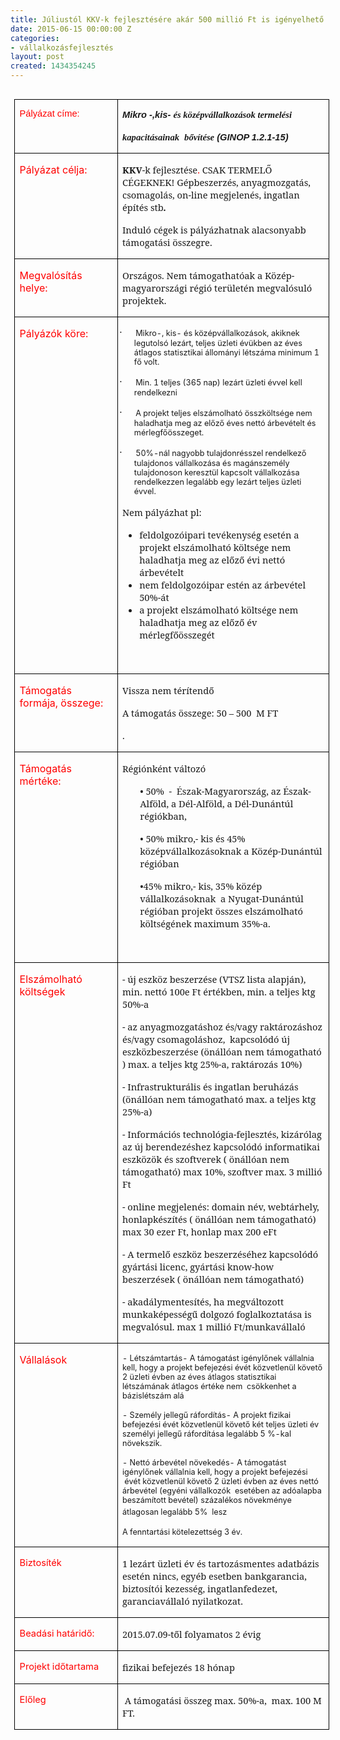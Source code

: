 ```yaml
---
title: Júliustól KKV-k fejlesztésére akár 500 millió Ft is igényelhető!
date: 2015-06-15 00:00:00 Z
categories:
- vállalkozásfejlesztés
layout: post
created: 1434354245
---
```


<table class="MsoNormalTable" style="border-collapse: collapse; mso-table-layout-alt: fixed; mso-table-lspace: 7.05pt; margin-left: 4.8pt; mso-table-rspace: 7.05pt; margin-right: 4.8pt; mso-table-anchor-vertical: page; mso-table-anchor-horizontal: margin; mso-table-left: left; mso-table-top: 70.9pt; mso-padding-alt: 0cm 5.4pt 0cm 5.4pt;" border="0" cellspacing="0" cellpadding="0" align="left"><tbody><tr><td style="width: 140.4pt; border: solid black 1.0pt; border-right: none; mso-border-top-alt: solid black .5pt; mso-border-left-alt: solid black .5pt; mso-border-bottom-alt: solid black .5pt; padding: 0cm 5.4pt 0cm 5.4pt;" valign="top" width="187"><p class="MsoNormal" style="margin-top: 10.0pt; text-align: justify; line-height: 130%; layout-grid-mode: char; mso-element: frame; mso-element-frame-hspace: 7.05pt; mso-element-wrap: around; mso-element-anchor-vertical: page; mso-element-anchor-horizontal: margin; mso-element-top: 70.9pt; mso-height-rule: exactly;"><span style="font-size: 11.0pt; line-height: 130%; font-family: 'Arial','sans-serif'; color: red;">Pályázat címe:</span></p></td><td style="width: 320.7pt; border: solid black 1.0pt; mso-border-alt: solid black .5pt; padding: 0cm 5.4pt 0cm 5.4pt;" valign="top" width="428"><p class="MsoNormal"><strong><em><span style="font-size: 11.0pt; font-family: 'Arial','sans-serif'; mso-fareast-language: HU;">Mikro -,kis- </span></em></strong><strong><em><span style="font-size: 11.0pt; font-family: 'Arial\,BoldItalic'; mso-bidi-font-family: 'Arial\,BoldItalic'; mso-fareast-language: HU;">és középvállalkozások termelési </span></em></strong></p><p class="MsoNormal" style="text-align: justify; layout-grid-mode: char; mso-element: frame; mso-element-frame-hspace: 7.05pt; mso-element-wrap: around; mso-element-anchor-vertical: page; mso-element-anchor-horizontal: margin; mso-element-top: 70.9pt; mso-height-rule: exactly;"><strong><em><span style="font-size: 11.0pt; font-family: 'Arial\,BoldItalic'; mso-bidi-font-family: 'Arial\,BoldItalic'; mso-fareast-language: HU;">kapacitásainak </span></em></strong>&nbsp;<strong><em><span style="font-size: 11.0pt; font-family: 'Arial\,BoldItalic'; mso-bidi-font-family: 'Arial\,BoldItalic'; mso-fareast-language: HU;">bővítése</span></em></strong><strong><em><span style="font-size: 11.0pt; font-family: 'Arial','sans-serif'; mso-fareast-language: HU;"> (GINOP 1.2.1-15)</span></em></strong><span style="font-family: 'Arial','sans-serif'; mso-bidi-font-weight: bold;"></span></p></td></tr><tr><td style="width: 140.4pt; border-top: none; border-left: solid black 1.0pt; border-bottom: solid black 1.0pt; border-right: none; mso-border-top-alt: solid black .5pt; mso-border-left-alt: solid black .5pt; mso-border-bottom-alt: solid black .5pt; padding: 0cm 5.4pt 0cm 5.4pt;" valign="top" width="187"><p class="MsoNormal"><span class="field-content"><span style="color: red;">Pályázat célja:</span> </span></p></td><td style="width: 320.7pt; border: solid black 1.0pt; border-top: none; mso-border-top-alt: solid black .5pt; mso-border-alt: solid black .5pt; padding: 0cm 5.4pt 0cm 5.4pt;" valign="top" width="428"><p><strong><span style="font-size: 11.0pt; font-family: 'Cambria','serif';">KKV</span></strong><span style="font-size: 11.0pt; font-family: 'Cambria','serif';">-k fejlesztése<span style="color: red;">. </span>CSAK TERMELŐ CÉGEKNEK! Gépbeszerzés, anyagmozgatás, csomagolás, on-line megjelenés, ingatlan építés stb</span><strong><em><span style="font-size: 11.0pt; font-family: 'Cambria','serif'; mso-bidi-font-family: 'Arial\,BoldItalic';">. </span></em></strong><span style="font-size: 11.0pt; font-family: 'Cambria','serif';">&nbsp;</span></p><p><span style="font-size: 11.0pt; font-family: 'Cambria','serif';">Induló cégek is pályázhatnak alacsonyabb támogatási összegre.</span><span style="font-size: 11.0pt; font-family: 'Cambria','serif'; mso-bidi-font-family: Verdana;"></span></p></td></tr><tr><td style="width: 140.4pt; border-top: none; border-left: solid black 1.0pt; border-bottom: solid black 1.0pt; border-right: none; mso-border-top-alt: solid black .5pt; mso-border-left-alt: solid black .5pt; mso-border-bottom-alt: solid black .5pt; padding: 0cm 5.4pt 0cm 5.4pt;" valign="top" width="187"><p class="MsoNormal"><span class="views-field-field-regiok-value"><span style="color: red;">Megvalósítás helye:&nbsp; </span></span></p></td><td style="width: 320.7pt; border: solid black 1.0pt; border-top: none; mso-border-top-alt: solid black .5pt; mso-border-alt: solid black .5pt; padding: 0cm 5.4pt 0cm 5.4pt;" valign="top" width="428"><p class="MsoNormal"><span style="font-size: 11.0pt; font-family: 'Cambria','serif'; mso-bidi-font-family: Arial; mso-fareast-language: HU;">Országos. Nem támogathatóak a Közép-magyarországi régió területén megvalósuló projektek.<span class="field-content"></span></span></p></td></tr><tr style="mso-yfti-irow: 3; height: 35.9pt;"><td style="width: 140.4pt; border-top: none; border-left: solid black 1.0pt; border-bottom: solid black 1.0pt; border-right: none; mso-border-top-alt: solid black .5pt; mso-border-left-alt: solid black .5pt; mso-border-bottom-alt: solid black .5pt; padding: 0cm 5.4pt 0cm 5.4pt; height: 35.9pt;" valign="top" width="187"><p class="MsoNormal"><span class="views-field-field-jogosultak-value"><span style="color: red;">Pályázók köre:&nbsp; </span></span></p></td><td style="width: 320.7pt; border: solid black 1.0pt; border-top: none; mso-border-top-alt: solid black .5pt; mso-border-alt: solid black .5pt; padding: 0cm 5.4pt 0cm 5.4pt; height: 35.9pt;" valign="top" width="428"><p style="margin-left: 14.2pt; text-indent: -18.0pt; mso-list: l0 level1 lfo2;"><!--[if !supportLists]--><span style="font-family: Symbol; mso-fareast-font-family: Symbol; mso-bidi-font-family: Symbol;">·<span style="font-stretch: normal; font-size: 7pt; font-family: 'Times New Roman';">&nbsp;&nbsp;&nbsp;&nbsp;&nbsp;&nbsp;&nbsp;&nbsp; </span></span><!--[endif]--><span style="font-size: 9.5pt;">Mikro-, kis- és középvállalkozások, akiknek legutolsó lezárt, teljes üzleti évükben az éves átlagos statisztikai állományi létszáma minimum 1 fő volt.</span></p><p style="margin-left: 14.2pt; text-indent: -18.0pt; mso-list: l0 level1 lfo2;"><!--[if !supportLists]--><span style="font-family: Symbol; mso-fareast-font-family: Symbol; mso-bidi-font-family: Symbol;">·<span style="font-stretch: normal; font-size: 7pt; font-family: 'Times New Roman';">&nbsp;&nbsp;&nbsp;&nbsp;&nbsp;&nbsp;&nbsp;&nbsp; </span></span><!--[endif]--><span style="font-size: 9.5pt;">Min. 1 teljes (365 nap) lezárt üzleti évvel kell rendelkezni</span></p><p style="margin-left: 14.2pt; text-indent: -18.0pt; mso-list: l0 level1 lfo2;"><!--[if !supportLists]--><span style="font-family: Symbol; mso-fareast-font-family: Symbol; mso-bidi-font-family: Symbol;">·<span style="font-stretch: normal; font-size: 7pt; font-family: 'Times New Roman';">&nbsp;&nbsp;&nbsp;&nbsp;&nbsp;&nbsp;&nbsp;&nbsp; </span></span><!--[endif]--><span style="font-size: 9.5pt;">A projekt teljes elszámolható összköltsége nem haladhatja meg az előző éves nettó árbevételt és mérlegfőösszeget.</span></p><p style="margin-left: 14.2pt; text-indent: -18.0pt; mso-list: l0 level1 lfo2;"><!--[if !supportLists]--><span style="font-family: Symbol; mso-fareast-font-family: Symbol; mso-bidi-font-family: Symbol;">·<span style="font-stretch: normal; font-size: 7pt; font-family: 'Times New Roman';">&nbsp;&nbsp;&nbsp;&nbsp;&nbsp;&nbsp;&nbsp;&nbsp; </span></span><!--[endif]--><span style="font-size: 9.5pt;">50%-nál nagyobb tulajdonrésszel rendelkező tulajdonos vállalkozása és magánszemély tulajdonoson keresztül kapcsolt vállalkozása rendelkezzen legalább egy lezárt teljes üzleti évvel.</span></p><p class="MsoNormal"><span style="font-size: 11.0pt; font-family: 'Cambria','serif';">Nem pályázhat pl:</span></p><ul style="margin-top: 0cm;" type="disc"><li class="MsoNormal"><span style="font-size: 11.0pt; font-family: 'Cambria','serif';">feldolgozóipari tevékenység esetén a projekt elszámolható költsége nem haladhatja meg az előző évi nettó árbevételt</span></li><li class="MsoNormal"><span style="font-size: 11.0pt; font-family: 'Cambria','serif';">nem feldolgozóipar estén az árbevétel 50%-át</span></li><li class="MsoNormal"><span style="font-size: 11.0pt; font-family: 'Cambria','serif';">a projekt elszámolható költsége nem haladhatja meg az előző év mérlegfőösszegét </span></li></ul><p class="MsoNormal"><span class="field-content"><span style="font-size: 11.0pt; font-family: 'Cambria','serif'; mso-bidi-font-family: Verdana; mso-fareast-language: HU;">&nbsp;</span></span></p></td></tr><tr style="mso-yfti-irow: 4; height: 44.6pt;"><td style="width: 140.4pt; border-top: none; border-left: solid black 1.0pt; border-bottom: solid black 1.0pt; border-right: none; mso-border-top-alt: solid black .5pt; mso-border-left-alt: solid black .5pt; mso-border-bottom-alt: solid black .5pt; padding: 0cm 5.4pt 0cm 5.4pt; height: 44.6pt;" valign="top" width="187"><p class="MsoNormal"><span style="color: red;">Támogatás formája, összege: </span></p></td><td style="width: 320.7pt; border: solid black 1.0pt; border-top: none; mso-border-top-alt: solid black .5pt; mso-border-alt: solid black .5pt; padding: 0cm 5.4pt 0cm 5.4pt; height: 44.6pt;" valign="top" width="428"><p class="MsoNormal" style="text-align: justify;"><span class="field-content"><span style="font-size: 11.0pt; font-family: 'Cambria','serif'; mso-fareast-language: HU;">Vissza nem térítendő</span></span><span style="font-size: 11.0pt; font-family: 'Cambria','serif'; mso-fareast-language: HU;"></span></p><p><span style="font-size: 11.0pt; font-family: 'Cambria','serif';">A támogatás összege: 50 – 500 &nbsp;M FT</span></p><p class="MsoNormal"><span style="font-size: 11.0pt; font-family: 'Cambria','serif'; mso-bidi-font-family: Arial; mso-fareast-language: HU;">.<span class="field-content"></span></span></p></td></tr><tr><td style="width: 140.4pt; border-top: none; border-left: solid black 1.0pt; border-bottom: solid black 1.0pt; border-right: none; mso-border-top-alt: solid black .5pt; mso-border-left-alt: solid black .5pt; mso-border-bottom-alt: solid black .5pt; padding: 0cm 5.4pt 0cm 5.4pt;" valign="top" width="187"><p class="MsoNormal"><span style="color: red;">Támogatás mértéke:</span></p></td><td style="width: 320.7pt; border: solid black 1.0pt; border-top: none; mso-border-top-alt: solid black .5pt; mso-border-alt: solid black .5pt; padding: 0cm 5.4pt 0cm 5.4pt;" valign="top" width="428"><p class="MsoNormal" style="text-align: justify;"><span style="font-size: 11.0pt; font-family: 'Cambria','serif'; mso-bidi-font-family: Arial; mso-fareast-language: HU;">Régiónként változó</span></p><p style="margin-left: 21.25pt;"><span style="font-size: 11.0pt; font-family: 'Cambria','serif';">• 50%&nbsp; -&nbsp; Észak-Magyarország, az Észak-Alföld, a Dél-Alföld, a Dél-Dunántúl régiókban, </span></p><p style="margin-left: 21.25pt;"><span style="font-size: 11.0pt; font-family: 'Cambria','serif';">• 50% mikro,- kis és 45% középvállalkozásoknak a Közép-Dunántúl régióban </span></p><p style="margin-left: 21.25pt;"><span style="font-size: 11.0pt; font-family: 'Cambria','serif';">•45% mikro,- kis, 35% közép vállalkozásoknak &nbsp;a Nyugat-Dunántúl régióban projekt összes elszámolható költségének maximum 35%-a.</span></p><p style="margin-left: 21.25pt;"><span class="field-content"><span style="font-size: 11.0pt; font-family: 'Cambria','serif';">&nbsp;</span></span></p></td></tr><tr style="mso-yfti-irow: 6; height: 190.9pt;"><td style="width: 140.4pt; border-top: none; border-left: solid black 1.0pt; border-bottom: solid black 1.0pt; border-right: none; mso-border-top-alt: solid black .5pt; mso-border-left-alt: solid black .5pt; mso-border-bottom-alt: solid black .5pt; padding: 0cm 5.4pt 0cm 5.4pt; height: 190.9pt;" valign="top" width="187"><p class="MsoNormal"><span style="color: red;">Elszámolható költségek</span></p></td><td style="width: 320.7pt; border: solid black 1.0pt; border-top: none; mso-border-top-alt: solid black .5pt; mso-border-alt: solid black .5pt; padding: 0cm 5.4pt 0cm 5.4pt; height: 190.9pt;" valign="top" width="428"><p><span style="font-size: 11.0pt; font-family: 'Cambria','serif';">- új eszköz beszerzése (VTSZ lista alapján), min. nettó 100e Ft értékben, min. a teljes ktg 50%-a </span></p><p><span style="font-size: 11.0pt; font-family: 'Cambria','serif';">- az anyagmozgatáshoz és/vagy raktározáshoz és/vagy csomagoláshoz, &nbsp;kapcsolódó új eszközbeszerzése (önállóan nem támogatható ) max. a teljes ktg 25%-a, raktározás 10%)</span></p><p><span style="font-size: 11.0pt; font-family: 'Cambria','serif';">- Infrastrukturális és ingatlan beruházás (önállóan nem támogatható max. a teljes ktg 25%-a)</span></p><p><span style="font-size: 11.0pt; font-family: 'Cambria','serif';">- Információs technológia-fejlesztés, kizárólag az új berendezéshez kapcsolódó informatikai eszközök és szoftverek ( önállóan nem támogatható) max 10%, szoftver max. 3 millió Ft</span></p><p><span style="font-size: 11.0pt; font-family: 'Cambria','serif';">- online megjelenés: domain név, webtárhely, honlapkészítés ( önállóan nem támogatható) max 30 ezer Ft, honlap max 200 eFt</span></p><p><span style="font-size: 11.0pt; font-family: 'Cambria','serif';">- A termelő eszköz beszerzéséhez kapcsolódó gyártási licenc, gyártási know-how beszerzések ( önállóan nem támogatható)</span></p><p><span style="font-size: 11.0pt; font-family: 'Cambria','serif';">- akadálymentesítés, ha megváltozott munkaképességű dolgozó foglalkoztatása is megvalósul. max 1 millió Ft/munkavállaló</span><span style="font-size: 11.0pt; font-family: 'Cambria','serif'; mso-bidi-font-family: Verdana;"></span></p></td></tr><tr><td style="width: 140.4pt; border-top: none; border-left: solid black 1.0pt; border-bottom: solid black 1.0pt; border-right: none; mso-border-top-alt: solid black .5pt; mso-border-left-alt: solid black .5pt; mso-border-bottom-alt: solid black .5pt; padding: 0cm 5.4pt 0cm 5.4pt;" valign="top" width="187"><p class="MsoNormal"><span style="color: red;">Vállalások</span></p></td><td style="width: 320.7pt; border: solid black 1.0pt; border-top: none; mso-border-top-alt: solid black .5pt; mso-border-alt: solid black .5pt; padding: 0cm 5.4pt 0cm 5.4pt;" valign="top" width="428"><p><span style="font-size: 9.5pt;">- Létszámtartás- A támogatást igénylőnek vállalnia kell, hogy a projekt befejezési évét közvetlenül követő 2 üzleti évben az éves átlagos statisztikai létszámának átlagos értéke nem &nbsp;csökkenhet a bázislétszám alá</span></p><p><span style="font-size: 9.5pt;">- Személy jellegű ráfordítás- A projekt fizikai befejezési évét közvetlenül követő két teljes üzleti év személyi jellegű ráfordítása legalább 5 %-kal növekszik.</span></p><p><span style="font-size: 9.5pt;">- Nettó árbevétel növekedés- A támogatást igénylőnek vállalnia kell, hogy a projekt befejezési &nbsp;évét közvetlenül követő 2 üzleti évben az éves nettó árbevétel (egyéni vállalkozók &nbsp;esetében az adóalapba beszámított bevétel) százalékos növekménye átlagosan legalább 5% &nbsp;lesz</span>&nbsp;</p><p><span style="font-size: 9.5pt;">A fenntartási kötelezettség 3 év.</span><span style="font-size: 11.0pt; font-family: 'Cambria','serif';"></span></p></td></tr><tr><td style="width: 140.4pt; border-top: none; border-left: solid black 1.0pt; border-bottom: solid black 1.0pt; border-right: none; mso-border-top-alt: solid black .5pt; mso-border-left-alt: solid black .5pt; mso-border-bottom-alt: solid black .5pt; padding: 0cm 5.4pt 0cm 5.4pt;" valign="top" width="187"><p class="MsoNormal"><span style="font-size: 11.0pt; mso-bidi-font-size: 12.0pt; color: red;">Biztosíték<span class="views-field-field-beadasi-hatarido-value"></span></span></p></td><td style="width: 320.7pt; border: solid black 1.0pt; border-top: none; mso-border-top-alt: solid black .5pt; mso-border-alt: solid black .5pt; padding: 0cm 5.4pt 0cm 5.4pt;" valign="top" width="428"><p class="MsoNormal"><span style="font-size: 11.0pt; font-family: 'Cambria','serif'; mso-bidi-font-family: Arial; mso-fareast-language: HU;">1 lezárt üzleti év és tartozásmentes adatbázis esetén nincs, egyéb esetben bankgarancia, biztosítói kezesség, ingatlanfedezet, garanciavállaló nyilatkozat.</span><span class="date-display-end"><span style="font-size: 11.0pt; font-family: 'Cambria','serif'; mso-bidi-font-family: Verdana; mso-fareast-language: HU;"></span></span></p></td></tr><tr><td style="width: 140.4pt; border-top: none; border-left: solid black 1.0pt; border-bottom: solid black 1.0pt; border-right: none; mso-border-top-alt: solid black .5pt; mso-border-left-alt: solid black .5pt; mso-border-bottom-alt: solid black .5pt; padding: 0cm 5.4pt 0cm 5.4pt;" valign="top" width="187"><p class="MsoNormal"><span class="views-field-field-beadasi-hatarido-value"><span style="font-size: 11.0pt; mso-bidi-font-size: 12.0pt; color: red;">Beadási határidő:</span></span></p></td><td style="width: 320.7pt; border: solid black 1.0pt; border-top: none; mso-border-top-alt: solid black .5pt; mso-border-alt: solid black .5pt; padding: 0cm 5.4pt 0cm 5.4pt;" valign="top" width="428"><p class="MsoNormal" style="text-align: justify; layout-grid-mode: char; mso-element: frame; mso-element-frame-hspace: 7.05pt; mso-element-wrap: around; mso-element-anchor-vertical: page; mso-element-anchor-horizontal: margin; mso-element-top: 70.9pt; mso-height-rule: exactly;"><span style="font-size: 11.0pt; font-family: 'Cambria','serif'; mso-fareast-language: HU;">2015.07.09-től folyamatos 2 évig</span><span style="font-size: 11.0pt; font-family: 'Cambria','serif';"></span></p></td></tr><tr><td style="width: 140.4pt; border-top: none; border-left: solid black 1.0pt; border-bottom: solid black 1.0pt; border-right: none; mso-border-top-alt: solid black .5pt; mso-border-left-alt: solid black .5pt; mso-border-bottom-alt: solid black .5pt; padding: 0cm 5.4pt 0cm 5.4pt;" valign="top" width="187"><p class="MsoNormal"><span class="views-field-field-beadasi-hatarido-value"><span style="font-size: 11.0pt; mso-bidi-font-size: 12.0pt; color: red;">Projekt időtartama</span></span></p></td><td style="width: 320.7pt; border: solid black 1.0pt; border-top: none; mso-border-top-alt: solid black .5pt; mso-border-alt: solid black .5pt; padding: 0cm 5.4pt 0cm 5.4pt;" valign="top" width="428"><p class="MsoNormal"><span style="font-size: 11.0pt; font-family: 'Cambria','serif'; mso-bidi-font-family: Arial; mso-fareast-language: HU;">fizikai befejezés 18 hónap<span class="date-display-start"></span></span></p></td></tr><tr><td style="width: 140.4pt; border-top: none; border-left: solid black 1.0pt; border-bottom: solid black 1.0pt; border-right: none; mso-border-top-alt: solid black .5pt; mso-border-left-alt: solid black .5pt; mso-border-bottom-alt: solid black .5pt; padding: 0cm 5.4pt 0cm 5.4pt;" valign="top" width="187"><p class="MsoNormal"><span class="views-field-field-beadasi-hatarido-value"><span style="font-size: 11.0pt; mso-bidi-font-size: 12.0pt; color: red;">Előleg</span></span></p></td><td style="width: 320.7pt; border: solid black 1.0pt; border-top: none; mso-border-top-alt: solid black .5pt; mso-border-alt: solid black .5pt; padding: 0cm 5.4pt 0cm 5.4pt;" valign="top" width="428"><p class="MsoNormal"><span style="font-size: 11.0pt; font-family: 'Cambria','serif';">&nbsp;A támogatási összeg max. 50%-a,&nbsp; max. 100 M FT.</span><span style="font-size: 11.0pt; font-family: 'Cambria','serif'; mso-bidi-font-family: Arial; mso-fareast-language: HU;"></span></p></td></tr></tbody></table>
